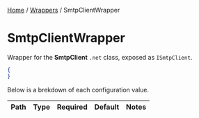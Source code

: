 [Home](/README.md) / [Wrappers](/docs/wrappers/README.md) / SmtpClientWrapper

# SmtpClientWrapper
Wrapper for the **SmtpClient** `.net` class, exposed as `ISmtpClient`.

```json
{
}
```

Below is a brekdown of each configuration value.

| Path | Type | Required | Default | Notes |
| --- | --- | --- | --- | --- |